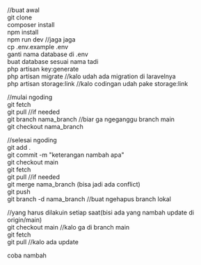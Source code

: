 //buat awal <br>
git clone <br>
composer install<br>
npm install<br>
npm run dev //jaga jaga<br>
cp .env.example .env<br>
ganti nama database di .env<br>
buat database sesuai nama tadi<br>
php artisan key:generate<br>
php artisan migrate //kalo udah ada migration di laravelnya<br>
php artisan storage:link //kalo codingan udah pake storage:link<br>

//mulai ngoding<br>
git fetch<br>
git pull //if needed<br>
git branch nama_branch //biar ga ngeganggu branch main<br>
git checkout nama_branch<br>

//selesai ngoding<br>
git add .<br>
git commit -m "keterangan nambah apa"<br>
git checkout main<br>
git fetch<br>
git pull //if needed<br>
git merge nama_branch (bisa jadi ada conflict)<br>
git push<br>
git branch -d nama_branch //buat ngehapus branch lokal<br>

//yang harus dilakuin setiap saat(bisi ada yang nambah update di origin/main)<br>
git checkout main //kalo ga di branch main<br>
git fetch<br>
git pull //kalo ada update<br>

coba nambah
